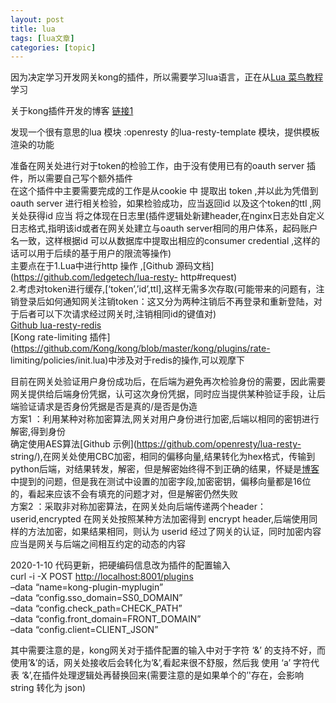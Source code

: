 ```yaml
---
layout: post
title: lua 
tags: [lua文章]
categories: [topic]
---
```

  
因为决定学习开发网关kong的插件，所以需要学习lua语言，正在从[Lua 菜鸟教程](https://www.runoob.com/lua/)学习  
  
关于kong插件开发的博客 [链接1](https://www.jianshu.com/p/68457b42b84f)  
  
发现一个很有意思的lua 模块 :openresty 的lua-resty-template 模块，提供模板渲染的功能  
  
准备在网关处进行对于token的检验工作，由于没有使用已有的oauth server 插件，所以需要自己写个额外插件  
在这个插件中主要需要完成的工作是从cookie 中 提取出 token ,并以此为凭借到oauth server 进行相关检验，如果检验成功，应当返回id
以及这个token的ttl ,网关处获得id 应当
将之体现在日志里(插件逻辑处新建header,在nginx日志处自定义日志格式,指明该id或者在网关处建立与oauth
server相同的用户体系，起码账户名一致，这样根据id 可以从数据库中提取出相应的consumer credential
,这样的话可以用于后续的基于用户的限流等操作)  
主要点在于1.Lua中进行http 操作 ,[Github 源码文档](https://github.com/ledgetech/lua-resty-
http#request)  
2.考虑对token进行缓存,[‘token’,’id’,ttl],这样无需多次存取(可能带来的问题有，注销登录后如何通知网关注销token：这又分为两种注销后不再登录和重新登陆，对于后者可以下次请求经过网关时,注销相同id的键值对)  
[Github lua-resty-redis](https://github.com/openresty/lua-resty-redis/)  
[Kong rate-limiting
插件](https://github.com/Kong/kong/blob/master/kong/plugins/rate-
limiting/policies/init.lua)中涉及对于redis的操作,可以观摩下

  
目前在网关处验证用户身份成功后，在后端为避免再次检验身份的需要，因此需要网关提供给后端身份凭据，认可这次身份凭据，同时应当提供某种验证手段，让后端验证请求是否身份凭据是否是真的/是否是伪造  
方案1 ：利用某种对称加密算法,网关对用户身份进行加密,后端以相同的密钥进行解密,得到身份  
确定使用AES算法[Github 示例](https://github.com/openresty/lua-resty-
string/),在网关处使用CBC加密，相同的偏移向量,结果转化为hex格式，传输到python后端，对结果转发，解密，但是解密始终得不到正确的结果，怀疑是[博客](https://blog.csdn.net/diodosu/article/details/51923670)中提到的问题，但是我在测试中设置的加密字段,加密密钥，偏移向量都是16位的，看起来应该不会有填充的问题才对，但是解密仍然失败  
方案2 ：采取非对称加密算法，在网关处向后端传递两个header：userid,encrypted 在网关处按照某种方法加密得到 encrypt
header,后端使用同样的方法加密，如果结果相同，则认为 userid 经过了网关的认证，同时加密内容应当是网关与后端之间相互约定的动态的内容

  
2020-1-10 代码更新，把硬编码信息改为插件的配置输入  
curl -i -X POST <http://localhost:8001/plugins>  
–data “name=kong-plugin-myplugin”  
–data “config.sso_domain=SS0_DOMAIN”  
–data “config.check_path=CHECK_PATH”  
–data “config.front_domain=FRONT_DOMAIN”  
–data “config.client=CLIENT_JSON”

其中需要注意的是，kong网关对于插件配置的输入中对于字符 ‘&’ 的支持不好，而使用’&’的话，网关处接收后会转化为’\&’,看起来很不舒服，然后我 使用
‘a’ 字符代表 ‘&’,在插件处理逻辑处再替换回来(需要注意的是如果单个的’'存在，会影响 string 转化为 json)